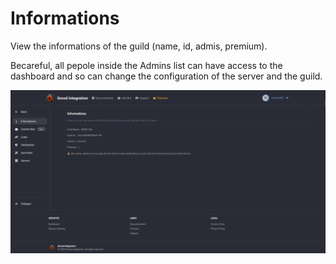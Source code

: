 # Informations

View the informations of the guild (name, id, admis, premium).

Becareful, all pepole inside the Admins list can have access to the dashboard and so can change the configuration of the server and the guild.

![alt text](image.png)
